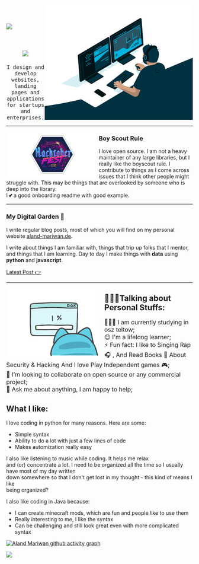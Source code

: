 <img align="right" alt="GIF" src="code.gif" width="400" height="310" />
<h1>
  <a href="https://git.io/typing-svg">
    <img src="https://readme-typing-svg.herokuapp.com/?lines=Hello,+World!;My+name+is+Aland+Mariwan.;Welcome+to+my+profile!&center=true&size=27">
  </a>
</h1>
<br/>
<p align="center">
  <img src="https://user-images.githubusercontent.com/5679180/79618120-0daffb80-80be-11ea-819e-d2b0fa904d07.gif" width="27px">
  <br><br>
  <samp align="right">
  I design and develop websites, landing pages and applications for startups and enterprises. 
    <br>
  </samp>
</p>

  ---
  
  <p>
  <img width="250" align='left' src="https://github.com/amariwan/amariwan/blob/master/hacktoberfest.png">
</p>
 
### Boy Scout Rule

I love open source.  I am not a heavy maintainer of any large libraries, but I really like the boyscout rule.  I contribute to things as I come across issues that I think other people might struggle with.  This may be things that are overlooked by someone who is deep into the library.<br>I 💕 a good onboarding readme with good example.

 ---


### My Digital Garden 🌱

I write regular blog posts, most of which you will find on my personal website [aland-mariwan.de](https://aland-mariwan.de).

I write about things I am familiar with, things that trip up folks that I mentor, and things that I am learning.  Day to day I make things with **data** using **python** and **javascript**. 

[Latest Post 👉](https://aland-mariwan.de/blog.php)

 ---
 
<div >
<img align='left' style="margin-right:15px" src="error.gif" width="250">
</div >
<h2> 👨🏽‍💻Talking about Personal Stuffs:</h2>
<p style="font-size:16px">👨🏻‍🎓 I am currently studying in osz teltow;<br>😊 I'm a lifelong learner;<br>⚡ Fun fact: I like to Singing Rap 🎧 , And Read Books 📕 About Security & Hacking And I love Play Independent games 🎮;<br>👯 I’m looking to collaborate on open source or any commercial project;<br>💬 Ask me about anything, I am happy to help;

## What I like:
I love coding in python for many reasons. Here are some:
  * Simple syntax
  * Ability to do a lot with just a few lines of code
  * Makes automization really easy  
  
I also like listening to music while coding. It helps me relax  
and (or) concentrate a lot.
I need to be organized all the time so I usually have most of my day written  
down somewhere so that I don't get lost in my thought - this kind of means I like  
being organized?  
  
I also like coding in Java because:
 * I can create minecraft mods, which are fun and people like to use them
 * Really interesting to me, I like the syntax  
 * Can be challenging and still look great even with more complicated syntax

[![Aland Mariwan github activity graph](https://activity-graph.herokuapp.com/graph?username=amariwan&theme=react-dark&hide_border=true)](https://activity-graph.herokuapp.com/graph?username=amariwan&theme=react-dark&hide_border=true)

![](https://komarev.com/ghpvc/?username=amariwan&label=Profile+Views)
<!-- [![Aland Mariwan Streak](https://github-readme-streak-stats.herokuapp.com/?user=amariwan&theme=react&background=0d1117&border=666)](https://github-readme-streak-stats.herokuapp.com/?user=amariwan&theme=react&background=0d1117&border=666)
 -->

